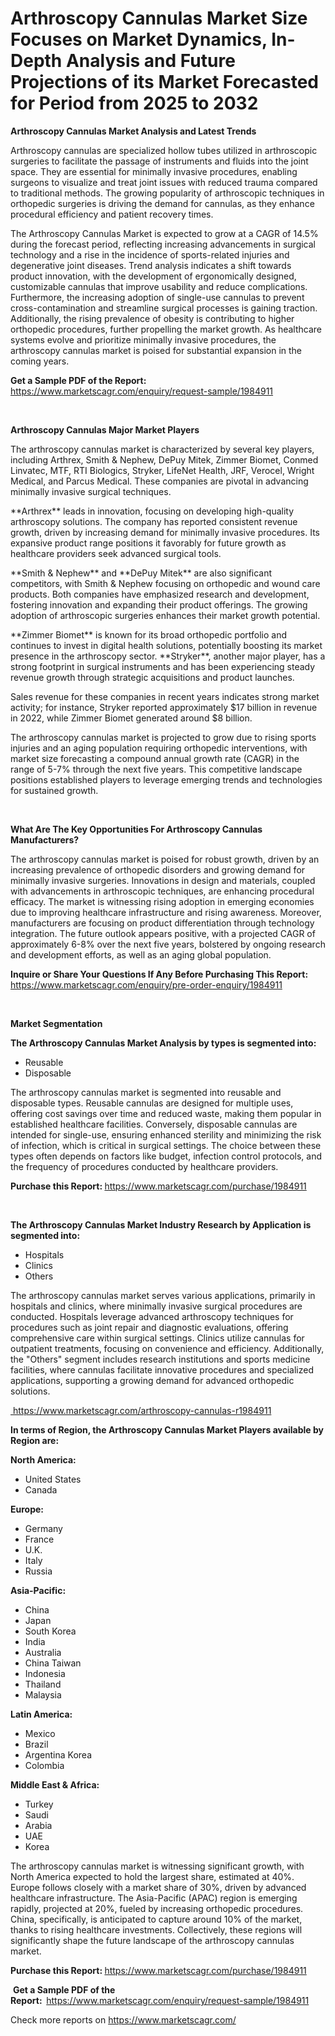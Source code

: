 <p><h1>Arthroscopy Cannulas Market Size Focuses on Market Dynamics, In-Depth Analysis and Future Projections of its Market Forecasted for Period from 2025 to 2032</h1></p><p><strong>Arthroscopy Cannulas Market Analysis and Latest Trends</strong></p>
<p><p>Arthroscopy cannulas are specialized hollow tubes utilized in arthroscopic surgeries to facilitate the passage of instruments and fluids into the joint space. They are essential for minimally invasive procedures, enabling surgeons to visualize and treat joint issues with reduced trauma compared to traditional methods. The growing popularity of arthroscopic techniques in orthopedic surgeries is driving the demand for cannulas, as they enhance procedural efficiency and patient recovery times.</p><p>The Arthroscopy Cannulas Market is expected to grow at a CAGR of 14.5% during the forecast period, reflecting increasing advancements in surgical technology and a rise in the incidence of sports-related injuries and degenerative joint diseases. Trend analysis indicates a shift towards product innovation, with the development of ergonomically designed, customizable cannulas that improve usability and reduce complications. Furthermore, the increasing adoption of single-use cannulas to prevent cross-contamination and streamline surgical processes is gaining traction. Additionally, the rising prevalence of obesity is contributing to higher orthopedic procedures, further propelling the market growth. As healthcare systems evolve and prioritize minimally invasive procedures, the arthroscopy cannulas market is poised for substantial expansion in the coming years.</p></p>
<p><strong>Get a Sample PDF of the Report:&nbsp;</strong> <a href="https://www.marketscagr.com/enquiry/request-sample/1984911?utm_campaign=2635&utm_medium=2&utm_source=Github&utm_content=ia&utm_term=03032025&utm_id=arthroscopy-cannulas">https://www.marketscagr.com/enquiry/request-sample/1984911</a></p>
<p>&nbsp;</p>
<p><strong>Arthroscopy Cannulas Major Market Players</strong></p>
<p><p>The arthroscopy cannulas market is characterized by several key players, including Arthrex, Smith & Nephew, DePuy Mitek, Zimmer Biomet, Conmed Linvatec, MTF, RTI Biologics, Stryker, LifeNet Health, JRF, Verocel, Wright Medical, and Parcus Medical. These companies are pivotal in advancing minimally invasive surgical techniques.</p><p>**Arthrex** leads in innovation, focusing on developing high-quality arthroscopy solutions. The company has reported consistent revenue growth, driven by increasing demand for minimally invasive procedures. Its expansive product range positions it favorably for future growth as healthcare providers seek advanced surgical tools.</p><p>**Smith & Nephew** and **DePuy Mitek** are also significant competitors, with Smith & Nephew focusing on orthopedic and wound care products. Both companies have emphasized research and development, fostering innovation and expanding their product offerings. The growing adoption of arthroscopic surgeries enhances their market growth potential.</p><p>**Zimmer Biomet** is known for its broad orthopedic portfolio and continues to invest in digital health solutions, potentially boosting its market presence in the arthroscopy sector. **Stryker**, another major player, has a strong footprint in surgical instruments and has been experiencing steady revenue growth through strategic acquisitions and product launches.</p><p>Sales revenue for these companies in recent years indicates strong market activity; for instance, Stryker reported approximately $17 billion in revenue in 2022, while Zimmer Biomet generated around $8 billion. </p><p>The arthroscopy cannulas market is projected to grow due to rising sports injuries and an aging population requiring orthopedic interventions, with market size forecasting a compound annual growth rate (CAGR) in the range of 5-7% through the next five years. This competitive landscape positions established players to leverage emerging trends and technologies for sustained growth.</p></p>
<p>&nbsp;</p>
<p><strong>What Are The Key Opportunities For Arthroscopy Cannulas Manufacturers?</strong></p>
<p><p>The arthroscopy cannulas market is poised for robust growth, driven by an increasing prevalence of orthopedic disorders and growing demand for minimally invasive surgeries. Innovations in design and materials, coupled with advancements in arthroscopic techniques, are enhancing procedural efficacy. The market is witnessing rising adoption in emerging economies due to improving healthcare infrastructure and rising awareness. Moreover, manufacturers are focusing on product differentiation through technology integration. The future outlook appears positive, with a projected CAGR of approximately 6-8% over the next five years, bolstered by ongoing research and development efforts, as well as an aging global population.</p></p>
<p><strong>Inquire or Share Your Questions If Any Before Purchasing This Report:</strong> <a href="https://www.marketscagr.com/enquiry/pre-order-enquiry/1984911?utm_campaign=2635&utm_medium=2&utm_source=Github&utm_content=ia&utm_term=03032025&utm_id=arthroscopy-cannulas">https://www.marketscagr.com/enquiry/pre-order-enquiry/1984911</a></p>
<p>&nbsp;</p>
<p><strong>Market Segmentation</strong></p>
<p><strong>The Arthroscopy Cannulas Market Analysis by types is segmented into:</strong></p>
<p><ul><li>Reusable</li><li>Disposable</li></ul></p>
<p><p>The arthroscopy cannulas market is segmented into reusable and disposable types. Reusable cannulas are designed for multiple uses, offering cost savings over time and reduced waste, making them popular in established healthcare facilities. Conversely, disposable cannulas are intended for single-use, ensuring enhanced sterility and minimizing the risk of infection, which is critical in surgical settings. The choice between these types often depends on factors like budget, infection control protocols, and the frequency of procedures conducted by healthcare providers.</p></p>
<p><strong>Purchase this Report:&nbsp;</strong><a href="https://www.marketscagr.com/purchase/1984911?utm_campaign=2635&utm_medium=2&utm_source=Github&utm_content=ia&utm_term=03032025&utm_id=arthroscopy-cannulas">https://www.marketscagr.com/purchase/1984911</a></p>
<p>&nbsp;</p>
<p><strong>The Arthroscopy Cannulas Market Industry Research by Application is segmented into:</strong></p>
<p><ul><li>Hospitals</li><li>Clinics</li><li>Others</li></ul></p>
<p><p>The arthroscopy cannulas market serves various applications, primarily in hospitals and clinics, where minimally invasive surgical procedures are conducted. Hospitals leverage advanced arthroscopy techniques for procedures such as joint repair and diagnostic evaluations, offering comprehensive care within surgical settings. Clinics utilize cannulas for outpatient treatments, focusing on convenience and efficiency. Additionally, the "Others" segment includes research institutions and sports medicine facilities, where cannulas facilitate innovative procedures and specialized applications, supporting a growing demand for advanced orthopedic solutions.</p></p>
<p><a href="https://www.marketscagr.com/arthroscopy-cannulas-r1984911?utm_campaign=2635&utm_medium=2&utm_source=Github&utm_content=ia&utm_term=03032025&utm_id=arthroscopy-cannulas">&nbsp;https://www.marketscagr.com/arthroscopy-cannulas-r1984911</a></p>
<p><strong>In terms of Region, the Arthroscopy Cannulas Market Players available by Region are:</strong></p>
<p>
    <p> <strong> North America: </strong>
        <ul>
            <li>United States</li>
            <li>Canada</li>
        </ul>
        </p> 
    <p> <strong> Europe: </strong>
        <ul>
            <li>Germany</li>
            <li>France</li>
            <li>U.K.</li>
            <li>Italy</li>
            <li>Russia</li>
        </ul>
        </p> 
    <p> <strong> Asia-Pacific: </strong>
        <ul>
            <li>China</li>
            <li>Japan</li>
            <li>South Korea</li>
            <li>India</li>
            <li>Australia</li>
            <li>China Taiwan</li>
            <li>Indonesia</li>
            <li>Thailand</li>
            <li>Malaysia</li>
        </ul>
        </p> 
    <p> <strong> Latin America: </strong>
        <ul>
            <li>Mexico</li>
            <li>Brazil</li>
            <li>Argentina Korea</li>
            <li>Colombia</li>
        </ul>
        </p> 
    <p> <strong> Middle East & Africa: </strong>
        <ul>
            <li>Turkey</li>
            <li>Saudi</li>
            <li>Arabia</li>
            <li>UAE</li>
            <li>Korea</li>
        </ul>
    </p>
    </p>
<p><p>The arthroscopy cannulas market is witnessing significant growth, with North America expected to hold the largest share, estimated at 40%. Europe follows closely with a market share of 30%, driven by advanced healthcare infrastructure. The Asia-Pacific (APAC) region is emerging rapidly, projected at 20%, fueled by increasing orthopedic procedures. China, specifically, is anticipated to capture around 10% of the market, thanks to rising healthcare investments. Collectively, these regions will significantly shape the future landscape of the arthroscopy cannulas market.</p></p>
<p><strong>Purchase this Report: </strong><a href="https://www.marketscagr.com/purchase/1984911?utm_campaign=2635&utm_medium=2&utm_source=Github&utm_content=ia&utm_term=03032025&utm_id=arthroscopy-cannulas">https://www.marketscagr.com/purchase/1984911</a></p>
<p>&nbsp;<strong>Get a Sample PDF of the Report:&nbsp;&nbsp;</strong><a href="https://www.marketscagr.com/enquiry/request-sample/1984911?utm_campaign=2635&utm_medium=2&utm_source=Github&utm_content=ia&utm_term=03032025&utm_id=arthroscopy-cannulas">https://www.marketscagr.com/enquiry/request-sample/1984911</a></p>
<p><strong></strong></p>
<p>Check more reports on <a href="https://www.marketscagr.com/?utm_campaign=2635&utm_medium=2&utm_source=Github&utm_content=ia&utm_term=03032025&utm_id=arthroscopy-cannulas">https://www.marketscagr.com/</a></p>